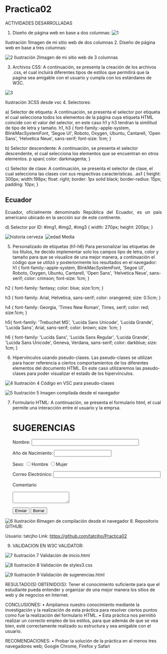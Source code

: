 # Practica02

ACTIVIDADES DESARROLLADAS
1.	Diseño de página web en base a dos columnas:
![1](https://github.com/tatcjho/Practica02/blob/master/images/cap1.jpg)

Ilustración 1Imagen de mi sitio web de dos columnas
2.	Diseño de página web en base a tres columnas:

![2](https://github.com/tatcjho/Practica02/blob/master/images/cap2.jpg)
Ilustración 2Imagen de mi sitio web de 3 columnas


3.	Archivos CSS:
A continuación, se presenta la creación de los archivos .css, el cual incluirá diferentes tipos de estilos que permitirá que la pagina sea amigable con el usuario y cumpla con los estándares de W3C.

![3](https://github.com/tatcjho/Practica02/blob/master/images/cap3.jpg)
 
Ilustración 3CSS desde vsc
4.	Selectores:

a)	Selector de etiqueta:
A continuación, se presenta el selector por etiqueta el cual selecciona todos los elementos de la página cuya etiqueta HTML coincide con el valor del selector, en este caso h1 y h3 tendran la similitud de tipo de letra y tamaño.
h1, h3 {
    font-family:-apple-system, BlinkMacSystemFont, 'Segoe UI', Roboto, Oxygen, Ubuntu, Cantarell, 'Open Sans', 'Helvetica Neue', sans-serif;
    font-size: 1cm;
}





b)	Selector descendente:
A continuación, se presenta el selector descendente, el cual selecciona los elementos que se encuentran en otros elementos.
p span{
    color: darkmagenta;
}


c)	Selector de clase:
A continuación, se presenta el selector de clase, el cual selecciona las clases con sus respectivas características.
.as1 {
    height: 300px;
    width:198px; 
    float: right; 
    border: 1px solid black;
    border-radius: 15px;
    padding: 10px; 
}

  <aside class="as1">
                <h2>Ecuador</h2>
                <p align=justify> Ecuador, oficialmente denominado República del Ecuador, es un país americano ubicado en la sección sur de este continente. 
        </aside> 


d)	Selector por ID:
#img1, #img2, #img3 {
width: 270px;
height: 200px;
}

<img src="images/historia1.jpg" alt="historia cerveza"  id="img2" />
                <img src="images/chinos.jpg" alt="" id="img1"  />
                <img src="images/edadmedia.jpg" alt="edad Media" id="img3" />



5.	Personalizado de etiquetas (h1-h6)
Para personalizar las etiquetas de los títulos, he decido implementar solo los campos tipo de letra, color y tamaño para que se visualice de una mejor manera, a continuación el código que se utilizó y posteriormente los resultados en el navegador:
h1 {
    font-family:-apple-system, BlinkMacSystemFont, 'Segoe UI', Roboto, Oxygen, Ubuntu, Cantarell, 'Open Sans', 'Helvetica Neue', sans-serif;
    color: crimson;
    font-size: 1cm;
}

h2 {
    font-family: fantasy;
    color: blue;
    size:1cm;
}

h3 {
    font-family: Arial, Helvetica, sans-serif;
    color: orangered;
    size: 0.5cm;
}

h4 {
    font-family: Georgia, 'Times New Roman', Times, serif;
    color: red;
    size:1cm;
}

h5{
    font-family: 'Trebuchet MS', 'Lucida Sans Unicode', 'Lucida Grande', 'Lucida Sans', Arial, sans-serif;
    color: brown;
    size: 1cm;
}

h6 {
    font-family: 'Lucida Sans', 'Lucida Sans Regular', 'Lucida Grande', 'Lucida Sans Unicode', Geneva, Verdana, sans-serif;
    color: darkblue;
    size: 1cm;
}



6.	Hipervínculos usando pseudo-clases.
Las pseudo-clases se utilizan para hacer referencia a ciertos comportamientos de los diferentes elementos del documento HTML. En este caso utilizaremos las pseudo-clases para poder visualizar el estado de los hipervínculos.
 


![4](https://github.com/tatcjho/Practica02/blob/master/images/cap4.jpg)
Ilustración 4 Código en VSC para pseudo-clases
 
![5](https://github.com/tatcjho/Practica02/blob/master/images/cap5.jpg)
Ilustración 5 Imagen compilada desde el navegador


7.	Formulario HTML:
A continuación, se presenta el formulario html, el cual permite una interacción entre el usuario y la emprsa.
    <form action="formulario1" method="GET">
            <h1>SUGERENCIAS</h1>
            <p>Nombre: <input type="text" name="nombre" size="40"></p>
            <p>Año de Nacimiento: <input type="number" name="año" max="2019"></p>
            <p>Sexo:
                <input type="radio" name="hm" value="H">Hombre
                <input type="radio" name="mj" value="M">Mujer
            </p>
            <p>Correo Electrónico: <input type="text" name="correo" size="40"></p>
            <p>Comentario</p><TExtarea></TExtarea>
            <p>
                    <input type="submit" value="Enviar">
                    <input type="reset" value="Borrar">
            </p>
    </form>

![6](https://github.com/tatcjho/Practica02/blob/master/images/cap6.jpg) 
Ilustración 6Imagen de compilación desde el navegador
8.	Repositorio GITHUB:

Usuario: tatcjho
Link: https://github.com/tatcjho/Practica02 









9.	VALIDACION EN W3C VALIDATOR:

![7](https://github.com/tatcjho/Practica02/blob/master/images/cap7.jpg) 
Ilustración 7 Validación de inicio.html

![8](https://github.com/tatcjho/Practica02/blob/master/images/cap8.jpg)
Ilustración 8 Validación de styles3.css
 
![9](https://github.com/tatcjho/Practica02/blob/master/images/cap9.jpg)
Ilustración 9 Validación de sugerencias.html

RESULTADO(S) OBTENIDO(S):
Tener el conocimiento suficiente para que el estudiante pueda entender y organizar de una mejor manera los sitios de web y de negocios en Internet.

CONCLUSIONES:
•	Ampliamos nuestro conocimiento mediante la investigación y la realización de esta práctica para resolver ciertos puntos como fue la realización del formulario HTML.
•	Esta práctica nos permitió realizar un correcto empleo de los estilos, para que además de que se vea bien, esté correctamente realizado su estructura y sea amigable con el usuario.

RECOMENDACIONES:
	• 	Probar la solución de la práctica en al menos tres navegadores web; Google Chrome, Firefox y Safari 
